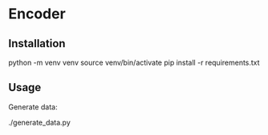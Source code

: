 # Encoder

## Installation

python -m venv venv
source venv/bin/activate
pip install -r requirements.txt

## Usage

Generate data:

./generate_data.py